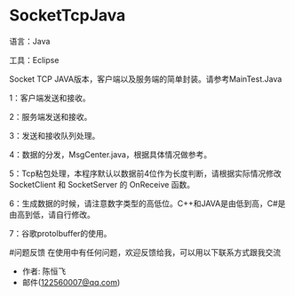 ﻿# SocketTcpJava
 
语言：Java

工具：Eclipse

Socket TCP JAVA版本，客户端以及服务端的简单封装。请参考MainTest.Java

1：客户端发送和接收。

2：服务端发送和接收。

3：发送和接收队列处理。

4：数据的分发，MsgCenter.java，根据具体情况做参考。

5：Tcp粘包处理，本程序默认以数据前4位作为长度判断，请根据实际情况修改 SocketClient 和 SocketServer 的 OnReceive 函数。

6：生成数据的时候，请注意数字类型的高低位。C++和JAVA是由低到高，C#是由高到低，请自行修改。

7：谷歌protolbuffer的使用。

#问题反馈
在使用中有任何问题，欢迎反馈给我，可以用以下联系方式跟我交流

* 作者: 陈恒飞
* 邮件(122560007@qq.com)

